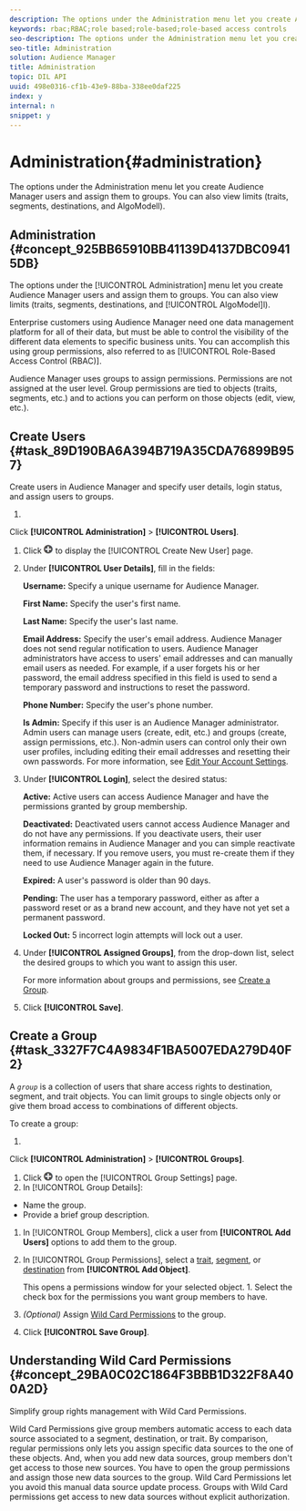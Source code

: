 ```yaml
---
description: The options under the Administration menu let you create Audience Manager users and assign them to groups. You can also view limits (traits, segments, destinations, and AlgoModell).
keywords: rbac;RBAC;role based;role-based;role-based access controls
seo-description: The options under the Administration menu let you create Audience Manager users and assign them to groups. You can also view limits (traits, segments, destinations, and AlgoModell).
seo-title: Administration
solution: Audience Manager
title: Administration
topic: DIL API
uuid: 498e0316-cf1b-43e9-88ba-338ee0daf225
index: y
internal: n
snippet: y
---
```


# Administration{#administration}

The options under the Administration menu let you create Audience Manager users and assign them to groups. You can also view limits (traits, segments, destinations, and AlgoModell).

## Administration {#concept_925BB65910BB41139D4137DBC09415DB}

The options under the [!UICONTROL Administration] menu let you create Audience Manager users and assign them to groups. You can also view limits (traits, segments, destinations, and [!UICONTROL AlgoModel]l). 

Enterprise customers using Audience Manager need one data management platform for all of their data, but must be able to control the visibility of the different data elements to specific business units. You can accomplish this using group permissions, also referred to as [!UICONTROL Role-Based Access Control (RBAC)].

Audience Manager uses groups to assign permissions. Permissions are not assigned at the user level. Group permissions are tied to objects (traits, segments, etc.) and to actions you can perform on those objects (edit, view, etc.). 

## Create Users {#task_89D190BA6A394B719A35CDA76899B957}

Create users in Audience Manager and specify user details, login status, and assign users to groups.

1. 

   <!-- 

t_create_users.xml

 -->

   Click **[!UICONTROL Administration]** > **[!UICONTROL Users]**.
1. Click  ![](assets/icon_add.png) to display the [!UICONTROL Create New User] page.
1. Under **[!UICONTROL User Details]**, fill in the fields:

   **Username:** Specify a unique username for Audience Manager.

   **First Name:** Specify the user's first name.

   **Last Name:** Specify the user's last name.

   **Email Address:** Specify the user's email address. Audience Manager does not send regular notification to users. Audience Manager administrators have access to users' email addresses and can manually email users as needed. For example, if a user forgets his or her password, the email address specified in this field is used to send a temporary password and instructions to reset the password.

   **Phone Number:** Specify the user's phone number.

   **Is Admin:** Specify if this user is an Audience Manager administrator. Admin users can manage users (create, edit, etc.) and groups (create, assign permissions, etc.). Non-admin users can control only their own user profiles, including editing their email addresses and resetting their own passwords. For more information, see [Edit Your Account Settings](../../c-features/c-administration/edit-account-settings.md#task_B622BDCE85824926AE88C6D132F9EDAE). 
1. Under **[!UICONTROL Login]**, select the desired status:

   **Active:**  Active users can access Audience Manager and have the permissions granted by group membership.

   **Deactivated:**  Deactivated users cannot access Audience Manager and do not have any permissions. If you deactivate users, their user information remains in Audience Manager and you can simple reactivate them, if necessary. If you remove users, you must re-create them if they need to use Audience Manager again in the future.

   **Expired:** A user's password is older than 90 days.

   **Pending:** The user has a temporary password, either as after a password reset or as a brand new account, and they have not yet set a permanent password.

   **Locked Out:** 5 incorrect login attempts will lock out a user. 
1. Under **[!UICONTROL Assigned Groups]**, from the drop-down list, select the desired groups to which you want to assign this user.

   For more information about groups and permissions, see [Create a Group](../../c-features/c-administration/administration-overview.md#task_3327F7C4A9834F1BA5007EDA279D40F2). 
1. Click **[!UICONTROL Save]**.

## Create a Group {#task_3327F7C4A9834F1BA5007EDA279D40F2}

A *`group`* is a collection of users that share access rights to destination, segment, and trait objects. You can limit groups to single objects only or give them broad access to combinations of different objects. 

To create a group: 

1. 

   <!-- 

t_create_groups.xml

 -->

   Click **[!UICONTROL Administration]** > **[!UICONTROL Groups]**.
1. Click  ![](assets/icon_add.png) to open the [!UICONTROL Group Settings] page.
1. In [!UICONTROL Group Details]:

* Name the group. 
* Provide a brief group description.

1. In [!UICONTROL Group Members], click a user from **[!UICONTROL Add Users]** options to add them to the group.
1. In [!UICONTROL Group Permissions], select a [trait](../../c-features/traits/trait-details-page.md), [segment](../../c-features/c-segments/segments-purpose.md#concept_F9E9D1D1EFF34AA2AD025109DD741C86), or [destination](../../c-features/destinations/destinations.md#concept_5BDA346C376C4B719EA394108AB2735A) from **[!UICONTROL Add Object]**.

   This opens a permissions window for your selected object. 1. Select the check box for the permissions you want group members to have.
1. *(Optional)* Assign [Wild Card Permissions](../../c-features/c-administration/administration-overview.md#concept_29BA0C02C1864F3BBB1D322F8A400A2D) to the group.
1. Click **[!UICONTROL Save Group]**.

## Understanding Wild Card Permissions {#concept_29BA0C02C1864F3BBB1D322F8A400A2D}

Simplify group rights management with Wild Card Permissions.

<!-- 

c_wildcard_permissions.xml

 -->

Wild Card Permissions give group members automatic access to each data source associated to a segment, destination, or trait. By comparison, regular permissions only lets you assign specific data sources to the one of these objects. And, when you add new data sources, group members don't get access to those new sources. You have to open the group permissions and assign those new data sources to the group. Wild Card Permissions let you avoid this manual data source update process. Groups with Wild Card permissions get access to new data sources without explicit authorization. 
